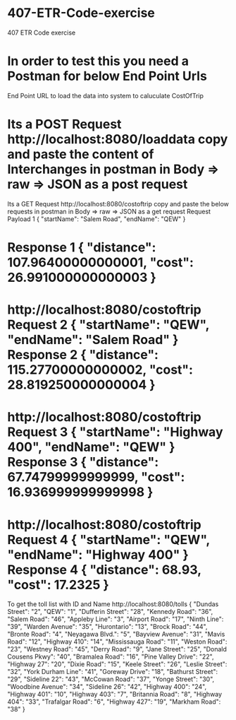 # 407-ETR-Code-exercise
407 ETR Code exercise

In order to test this you need a Postman for below End Point Urls
=======================================================================================================
End Point URL to load the data into system to caluculate CostOfTrip

Its a POST Request
http://localhost:8080/loaddata
copy and paste the content of Interchanges in postman in Body => raw => JSON as a post request
======================================================================================================
Its a GET Request
http://localhost:8080/costoftrip
copy and paste the below requests in postman in Body => raw => JSON as a get request
Request Payload 1
{
    "startName": "Salem Road", 
    "endName": "QEW"
}

Response 1
{
    "distance": 107.96400000000001,
    "cost": 26.991000000000003
}
==================================================================================================
http://localhost:8080/costoftrip
Request 2
{
    "startName": "QEW", 
    "endName": "Salem Road"
}
Response 2
{
    "distance": 115.27700000000002,
    "cost": 28.819250000000004
}
=================================================================================================
http://localhost:8080/costoftrip
Request 3
{
    "startName": "Highway 400", 
    "endName": "QEW"
}
Response 3
{
    "distance": 67.74799999999999,
    "cost": 16.936999999999998
}
================================================================================================
http://localhost:8080/costoftrip
Request 4
{
    "startName": "QEW", 
    "endName": "Highway 400"
}
Response 4
{
    "distance": 68.93,
    "cost": 17.2325
}
==============================================================================================
To get the toll list with ID and Name
http://localhost:8080/tolls
{
    "Dundas Street": "2",
    "QEW": "1",
    "Dufferin Street": "28",
    "Kennedy Road": "36",
    "Salem Road": "46",
    "Appleby Line": "3",
    "Airport Road": "17",
    "Ninth Line": "39",
    "Warden Avenue": "35",
    "Hurontario": "13",
    "Brock Road": "44",
    "Bronte Road": "4",
    "Neyagawa Blvd.": "5",
    "Bayview Avenue": "31",
    "Mavis Road": "12",
    "Highway 410": "14",
    "Mississauga Road": "11",
    "Weston Road": "23",
    "Westney Road": "45",
    "Derry Road": "9",
    "Jane Street": "25",
    "Donald Cousens Pkwy": "40",
    "Bramalea Road": "16",
    "Pine Valley Drive": "22",
    "Highway 27": "20",
    "Dixie Road": "15",
    "Keele Street": "26",
    "Leslie Street": "32",
    "York Durham Line": "41",
    "Goreway Drive": "18",
    "Bathurst Street": "29",
    "Sideline 22": "43",
    "McCowan Road": "37",
    "Yonge Street": "30",
    "Woodbine Avenue": "34",
    "Sideline 26": "42",
    "Highway 400": "24",
    "Highway 401": "10",
    "Highway 403": "7",
    "Britannia Road": "8",
    "Highway 404": "33",
    "Trafalgar Road": "6",
    "Highway 427": "19",
    "Markham Road": "38"
}